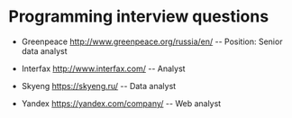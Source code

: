 # Programming interview questions

- Greenpeace http://www.greenpeace.org/russia/en/
    -- Position: Senior data analyst

- Interfax http://www.interfax.com/
    -- Analyst    

- Skyeng https://skyeng.ru/
    -- Data analyst

- Yandex https://yandex.com/company/
    -- Web analyst
